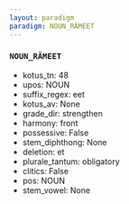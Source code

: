 ```yaml
---
layout: paradigm
paradigm: NOUN_RÄMEET
---
```

### ` NOUN_RÄMEET `


* kotus_tn: 48
* upos: NOUN
* suffix_regex: eet
* kotus_av: None
* grade_dir: strengthen
* harmony: front
* possessive: False
* stem_diphthong: None
* deletion: et
* plurale_tantum: obligatory
* clitics: False
* pos: NOUN
* stem_vowel: None
